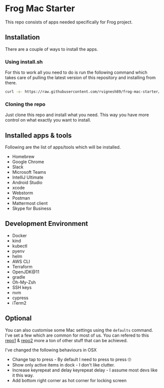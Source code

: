 # Frog Mac Starter 

This repo consists of apps needed specifically for Frog project.

## Installation

There are a couple of ways to install the apps. 

### Using install.sh 

For this to work all you need to do is run the following command which takes care of pulling the latest version of this repository and installing from there. 

```bash
curl -o- https://raw.githubusercontent.com/rvignesh89/frog-mac-starter/0.1.0/install.sh | bash
```

### Cloning the repo

Just clone this repo and install what you need. This way you have more control on what exactly you want to install.

## Installed apps & tools

Following are the list of apps/tools which will be installed.

- Homebrew
- Google Chrome
- Slack
- Microsoft Teams
- IntelliJ Ultimate
- Android Studio
- xcode
- Webstorm
- Postman
- Mattermost client
- Skype for Business

## Development Environment

- Docker
- kind
- kubectl
- pyenv
- helm
- AWS CLI
- Terraform
- OpenJDK@11
- gradle
- Oh-My-Zsh
- SSH keys
- nvm
- cypress
- iTerm2

## Optional

You can also customise some Mac settings using the `defaults` command. I've set a few which are common for most of us. You can refered to this [repo1](https://github.com/kevinSuttle/macOS-Defaults/blob/master/.macos) & [repo2](https://github.com/mathiasbynens/dotfiles/blob/master/.macos) more a ton of other stuff that can be achieved.

I've changed the following behaviours in OSX

- Change tap to press - By default I need to press to press 🙄
- Show only active items in dock - I don't like clutter.
- Increase keyrepeat and delay keyrepeat delay - I assume most devs like it this way.
- Add bottom right corner as hot corner for locking screen
